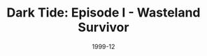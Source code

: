 ---
mission_id: darktide
editorsChoice:
title: "Dark Tide: Episode I - Wasteland Survivor"
authors: 
    - "Patrick Haslow"
date: "1999-12"
filename: "darktide.zip"
description: "Kyle Katarn and Jan Ors are forced to crash land in the badlands of Tatooine. Armed only with a bryar pistol and  thermal detonators, Katarn must forge his way through a land ruled by villainous bandits and fearsome Sandpeople, in the hope that he can locate the key to his escape..."
heroImage:
levelReplaced:	SECBASE
difficulty: yes
bm:	yes
fme: yes
wax: yes
three_do: yes
voc: yes
gmd: yes
vue: no
lfd: yes
base: "New level from scratch" 
editors: "Dark Forge 1.2"

---